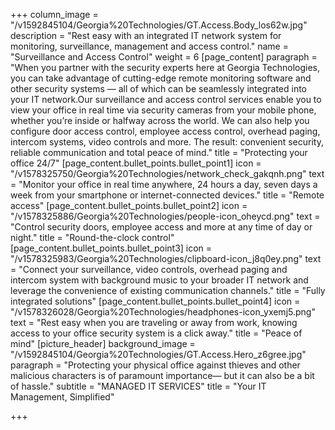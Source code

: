 +++
column_image = "/v1592845104/Georgia%20Technologies/GT.Access.Body_los62w.jpg"
description = "Rest easy with an integrated IT network system for monitoring, surveillance, management and access control."
name = "Surveillance and Access Control"
weight = 6
[page_content]
paragraph = "When you partner with the security experts here at Georgia Technologies, you can take advantage of cutting-edge remote monitoring software and other security systems — all of which can be seamlessly integrated into your IT network.Our surveillance and access control services enable you to view your office in real time via security cameras from your mobile phone, whether you’re inside or halfway across the world. We can also help you configure door access control, employee access control, overhead paging, intercom systems, video controls and more. The result: convenient security, reliable communication and total peace of mind."
title = "Protecting your office 24/7"
[page_content.bullet_points.bullet_point1]
icon = "/v1578325750/Georgia%20Technologies/network_check_gakqnh.png"
text = "Monitor your office in real time anywhere, 24 hours a day, seven days a week from your smartphone or internet-connected devices."
title = "Remote access"
[page_content.bullet_points.bullet_point2]
icon = "/v1578325886/Georgia%20Technologies/people-icon_oheycd.png"
text = "Control security doors, employee access and more at any time of day or night."
title = "Round-the-clock control"
[page_content.bullet_points.bullet_point3]
icon = "/v1578325983/Georgia%20Technologies/clipboard-icon_j8q0ey.png"
text = "Connect your surveillance, video controls, overhead paging and intercom system with background music to your broader IT network and leverage the convenience of existing communication channels."
title = "Fully integrated solutions"
[page_content.bullet_points.bullet_point4]
icon = "/v1578326028/Georgia%20Technologies/headphones-icon_yxemj5.png"
text = "Rest easy when you are traveling or away from work, knowing access to your office security system is a click away."
title = "Peace of mind"
[picture_header]
background_image = "/v1592845104/Georgia%20Technologies/GT.Access.Hero_z6gree.jpg"
paragraph = "Protecting your physical office against thieves and other malicious characters is of paramount importance— but it can also be a bit of hassle."
subtitle = "MANAGED IT SERVICES"
title = "Your IT Management, Simplified"

+++
